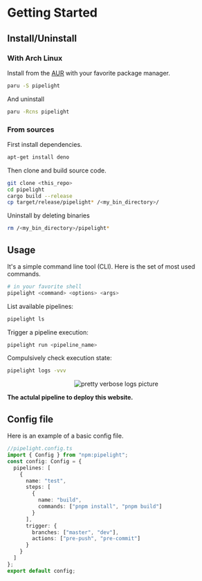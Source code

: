 # Getting Started

## Install/Uninstall

### With Arch Linux

Install from the [AUR](https://aur.archlinux.org/packages?O=0&K=pipelight) with your favorite package manager.

```sh
paru -S pipelight
```

And uninstall

```bash
paru -Rcns pipelight
```

### From sources

First install dependencies.

```sh
apt-get install deno
```

Then clone and build source code.

```sh
git clone <this_repo>
cd pipelight
cargo build --release
cp target/release/pipelight* /<my_bin_directory>/
```

Uninstall by deleting binaries

```sh
rm /<my_bin_directory>/pipelight*
```

## Usage

It's a simple command line tool (CLI).
Here is the set of most used commands.

```bash
# in your favorite shell
pipelight <command> <options> <args>
```

List available pipelines:

```bash
pipelight ls
```

Trigger a pipeline execution:

```bash
pipelight run <pipeline_name>
```

Compulsively check execution state:

```bash
pipelight logs -vvv
```

<p align="center">
  <img class="terminal" src="https://doc.pipelight.areskul.com/images/log_level3.png" alt="pretty verbose logs picture">
</p>

**The actulal pipeline to deploy this website.**

## Config file

Here is an example of a basic config file.

```ts
//pipelight.config.ts
import { Config } from "npm:pipelight";
const config: Config = {
  pipelines: [
    {
      name: "test",
      steps: [
        {
          name: "build",
          commands: ["pnpm install", "pnpm build"]
        }
      ],
      trigger: {
        branches: ["master", "dev"],
        actions: ["pre-push", "pre-commit"]
      }
    }
  ]
};
export default config;
```
